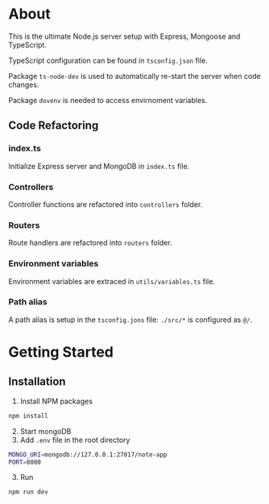 # About

This is the ultimate Node.js server setup with Express, Mongoose and TypeScript.

TypeScript configuration can be found in `tsconfig.json` file.

Package `ts-node-dev` is used to automatically re-start the server when code changes.

Package `dovenv` is needed to access envirnoment variables.

## Code Refactoring

### index.ts

Initialize Express server and MongoDB in `index.ts` file.

### Controllers

Controller functions are refactored into `controllers` folder.

### Routers

Route handlers are refactored into `routers` folder.

### Environment variables

Environment variables are extraced in `utils/variables.ts` file.

### Path alias

A path alias is setup in the `tsconfig.jons` file: `./src/*` is configured as `@/`.

# Getting Started

## Installation

1. Install NPM packages

```sh
npm install
```

2. Start mongoDB
3. Add `.env` file in the root directory

```sh
MONGO_URI=mongodb://127.0.0.1:27017/note-app
PORT=8000
```

3. Run

```sh
npm run dev
```
